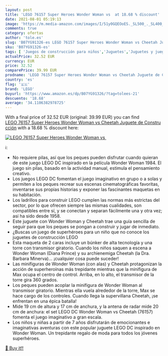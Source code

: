 ```yaml
---
layout: post
title: 'LEGO 76157 Super Heroes Wonder Woman vs  at 18.68 % discount'
date: 2021-08-01 05:19:13
image: 'https://m.media-amazon.com/images/I/51y0GQEOoES._SL500_._SL400_.jpg'
comments: true
category: ofertas
author: 'tole.es'
slug: 'B07YG91326-es LEGO 76157 Super Heroes Wonder Woman vs Cheetah Juguete de...'
sku: 'B07YG91326-es'
tags: [ 'Juegos de construcción para niños','Juguetes','Juguetes y juegos','Sets de construcción','lego', ]
actualPrice: 32.52 EUR
currency: EUR
price: 32.52
comparePrice: 39.99 EUR
prodname: 'LEGO 76157 Super Heroes Wonder Woman vs Cheetah Juguete de Construcción'
country: 'es'
flag: '🇪🇸'
brand: 'LEGO'
buyurl: 'https://www.amazon.es/dp/B07YG91326/?tag=tolees-21'
descuento: '18.68'
average: '34.1106382978725'
---
```


With a final price of 32.52 EUR (original: 39.99 EUR) you can find [LEGO 76157 Super Heroes Wonder Woman vs Cheetah Juguete de Construcción](https://www.amazon.es/dp/B07YG91326/?tag=tolees-21) with a  18.68 % discount here:

[![LEGO 76157 Super Heroes Wonder Woman vs ](https://m.media-amazon.com/images/I/51y0GQEOoES._SL500_._SL400_.jpg)](https://www.amazon.es/dp/B07YG91326/?tag=tolees-21)

ℹ️:

- No requiere pilas, así que los peques pueden disfrutar cuando quieran de este juego LEGO DC inspirado en la película Wonder Woman 1984. El juego sin pilas, basado en la actividad manual, estimula el pensamiento creativo.
- Los juegos LEGO DC fomentan el juego imaginativo en grupo o a solas y permiten a los peques recrear sus escenas cinematográficas favoritas, inventarse sus propias historias y exponer las fascinantes maquetas en su habitación.
- Los ladrillos para construir LEGO cumplen las normas más estrictas del sector, por lo que ofrecen siempre las mismas cualidades, son compatibles entre sí, y se conectan y separan fácilmente una y otra vez; así ha sido desde 1958.
- Este juguete con Wonder Woman y Cheetah trae una guía sencilla de seguir para que los peques se pongan a construir y jugar de inmediato.
- ¿Buscas un juego de superhéroes para un niño que no conoce los juguetes de construcción LEGO
- Esta maqueta de 2 caras incluye un búnker de alta tecnología y una torre con transmisor giratorio. Cuando los niños saquen a escena a Wonder Woman (Diana Prince) y su archienemiga Cheetah (la Dra. Barbara Minerva)… ¡cualquier cosa puede suceder!
- Las minifiguras de Wonder Woman (con alas) y Cheetah protagonizan la acción de superheroínas más trepidante mientras que la minifigura de Max ocupa el centro de control. Arriba, en lo alto, el transmisor de la torre gira 360 grados.
- Los peques pueden acoplar la minifigura de Wonder Woman al transmisor giratorio. Mientras ella vuela alrededor de la torre, Max se hace cargo de los controles. Cuando llega la supervillana Cheetah, ¡se enfrentan en una épica batalla!
- Mide 19 cm de altura y 17 cm de anchura, y la antena de radar mide 20 cm de anchura: el set LEGO DC Wonder Woman vs Cheetah (76157) fomenta el juego imaginativo a gran escala.
- Los niños y niñas a partir de 7 años disfrutarán de emocionantes e imaginativas aventuras con este popular juguete LEGO DC inspirado en Wonder Woman. Un trepidante regalo de moda para todos los jóvenes superhéroes.

[🛒 Buy it!!](https://www.amazon.es/dp/B07YG91326/?tag=tolees-21)

